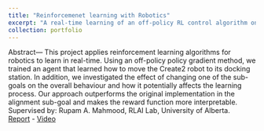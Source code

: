 ```yaml
---
title: "Reinforcemenet learning with Robotics"
excerpt: "A real-time learning of an off-policy RL control algorithm on a real robot(Create2).<br/>"
collection: portfolio
---
```


Abstract— This project applies reinforcement learning algorithms for robotics to learn in real-time. Using an off-policy policy gradient method, we trained an agent that learned how to move the Create2 robot to its docking station. In addition, we investigated the effect of changing one of the sub-goals on
the overall behaviour and how it potentially affects the learning process. Our approach outperforms the original implementation in the alignment sub-goal and makes the reward function more interpretable.  
Supervised by: Rupam A. Mahmood, RLAI Lab, University of Alberta.  
[Report](https://drive.google.com/file/d/1QLVAHcYskx1Y2uVcXv51jGBDc08CDtV2/view?usp=sharing) - [Video](https://www.youtube.com/watch?v=ui3c8Tn-Fqc&feature=youtu.be)  
